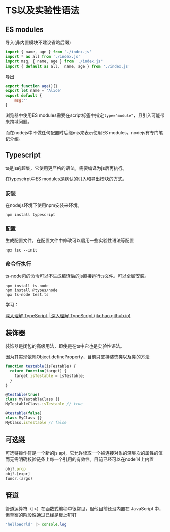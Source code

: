 # TS以及实验性语法



## ES modules

导入(非内置模块不建议省略后缀)

```js
import { name, age } from './index.js'
import * as all from './index.js'
import msg, { name, age } from './index.js'
import { default as all,  name, age } from './index.js'
```

导出

```js
export function age(){}
export let name = 'Alice'
export default {
	msg:''
}
```

浏览器中使用ES modules需要在script标签中指定`type="module"`，且引入可能带来跨域问题。

而在nodejs中不做任何配置时后缀mjs来表示使用ES modules。nodejs有专门笔记介绍。



## Typescript

ts是js的超集，它使用更严格的语法，需要编译为js后再执行。

在typescirpt中ES modules是默认的引入和导出模块的方式。

### 安装

在nodejs环境下使用npm安装来环境。

```shell
npm install typescript
```

### 配置

生成配置文件，在配置文件中修改可以启用一些实验性语法等配置

```shell
npx tsc --init
```

### 命令行执行

ts-node包的命令可以不生成编译后的js直接运行ts文件。可以全局安装。

```shell
npm install ts-node
npm install @types/node
npx ts-node test.ts
```

学习：

[深入理解 TypeScript | 深入理解 TypeScript (jkchao.github.io)](https://jkchao.github.io/typescript-book-chinese/)



## 装饰器

装饰器是闭包的高级用法，即使是在ts中它也是实验性语法。

因为其实现依赖Object.defineProperty，目前只支持装饰类以及类的方法

```js
function testable(isTestable) {
  return function(target) {
    target.isTestable = isTestable;
  }
}

@testable(true)
class MyTestableClass {}
MyTestableClass.isTestable // true

@testable(false)
class MyClass {}
MyClass.isTestable // false
```



## 可选链

可选链操作符是一个新的js api，它允许读取一个被连接对象的深层次的属性的值而无需明确校验链条上每一个引用的有效性。目前已经可以在node14上内置

```js
obj?.prop
obj?.[expr]
func?.(args)
```



## 管道

管道运算符（`|>`）在函数式编程中很常见，但他目前还没内置在 JavaScript 中，但草案的阶段性通过已经是板上钉钉

```js
'helloWorld' |> console.log
```

